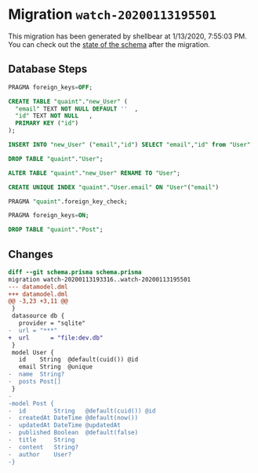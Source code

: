 # Migration `watch-20200113195501`

This migration has been generated by shellbear at 1/13/2020, 7:55:03 PM.
You can check out the [state of the schema](./schema.prisma) after the migration.

## Database Steps

```sql
PRAGMA foreign_keys=OFF;

CREATE TABLE "quaint"."new_User" (
  "email" TEXT NOT NULL DEFAULT ''  ,
  "id" TEXT NOT NULL   ,
  PRIMARY KEY ("id")
);

INSERT INTO "new_User" ("email","id") SELECT "email","id" from "User"

DROP TABLE "quaint"."User";

ALTER TABLE "quaint"."new_User" RENAME TO "User";

CREATE UNIQUE INDEX "quaint"."User.email" ON "User"("email")

PRAGMA "quaint".foreign_key_check;

PRAGMA foreign_keys=ON;

DROP TABLE "quaint"."Post";
```

## Changes

```diff
diff --git schema.prisma schema.prisma
migration watch-20200113193316..watch-20200113195501
--- datamodel.dml
+++ datamodel.dml
@@ -3,23 +3,11 @@
 }
 datasource db {
   provider = "sqlite"
-  url = "***"
+  url      = "file:dev.db"
 }
 model User {
   id    String  @default(cuid()) @id
   email String  @unique
-  name  String?
-  posts Post[]
 }
-
-model Post {
-  id        String   @default(cuid()) @id
-  createdAt DateTime @default(now())
-  updatedAt DateTime @updatedAt
-  published Boolean  @default(false)
-  title     String
-  content   String?
-  author    User?
-}
```


